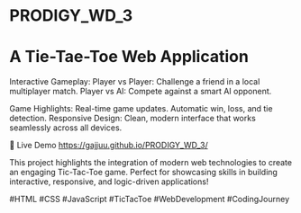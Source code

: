 # PRODIGY_WD_3
# A Tie-Tae-Toe Web Application
Interactive Gameplay:
Player vs Player: Challenge a friend in a local multiplayer match.
Player vs AI: Compete against a smart AI opponent.

Game Highlights:
Real-time game updates.
Automatic win, loss, and tie detection.
Responsive Design: Clean, modern interface that works seamlessly across all devices. 

🎯 Live Demo
https://gajjuu.github.io/PRODIGY_WD_3/

This project highlights the integration of modern web technologies to create an engaging Tic-Tac-Toe game. Perfect for showcasing skills in building interactive, responsive, and logic-driven applications!

#HTML #CSS #JavaScript #TicTacToe #WebDevelopment #CodingJourney
